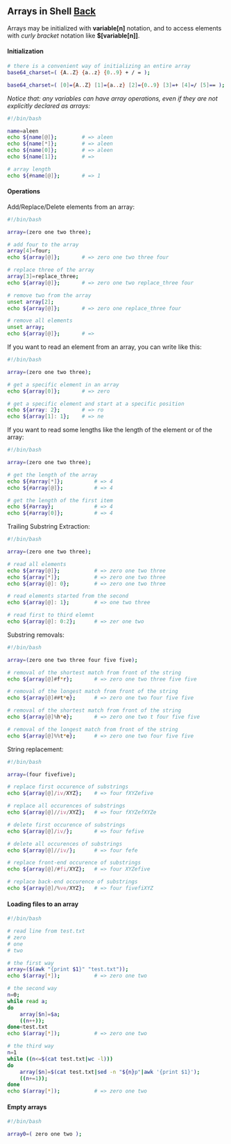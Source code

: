 ## Arrays in Shell [Back](./../Shell.md)

Arrays may be initialized with **variable[n]** notation, and to access elements with *curly bracket* notation like **$[variable[n]]**.

#### Initialization

```bash
# there is a convenient way of initializing an entire array
base64_charset=( {A..Z} {a..z} {0..9} + / = );

base64_charset=( [0]={A..Z} [1]={a..z} [2]={0..9} [3]=+ [4]=/ [5]== );
```

*Notice that: any variables can have array operations, even if they are not explicitly declared as arrays:*

```bash
#!/bin/bash

name=aleen
echo ${name[@]};        # => aleen
echo ${name[*]};        # => aleen
echo ${name[0]};        # => aleen
echo ${name[1]};        # => 

# array length
echo ${#name[@]};       # => 1
```

#### Operations

Add/Replace/Delete elements from an array:

```bash
#!/bin/bash

array=(zero one two three);

# add four to the array
array[4]=four;
echo ${array[@]};       # => zero one two three four

# replace three of the array
array[3]=replace_three;
echo ${array[@]};       # => zero one two replace_three four

# remove two from the array
unset array[2];
echo ${array[@]};       # => zero one replace_three four

# remove all elements
unset array;
echo ${array[@]};       # =>
```

If you want to read an element from an array, you can write like this:

```bash
#!/bin/bash

array=(zero one two three);

# get a specific element in an array
echo ${array[0]};       # => zero

# get a specific element and start at a specific position
echo ${array: 2};       # => ro
echo ${array[1]: 1};    # => ne
```

If you want to read some lengths like the length of the element or of the array:

```bash
#!/bin/bash

array=(zero one two three);

# get the length of the array
echo ${#array[*]};          # => 4
echo ${#array[@]};          # => 4

# get the length of the first item
echo ${#array};             # => 4
echo ${#array[0]};          # => 4
```

Trailing Substring Extraction:

```bash
#!/bin/bash

array=(zero one two three);

# read all elements
echo ${array[@]};           # => zero one two three
echo ${array[*]};           # => zero one two three
echo ${array[@]: 0};        # => zero one two three

# read elements started from the second
echo ${array[@]: 1};        # => one two three

# read first to third elemnt
echo ${array[@]: 0:2};      # => zer one two
```

Substring removals:

```bash
#!/bin/bash

array=(zero one two three four five five);

# removal of the shortest match from front of the string
echo ${array[@]#f*r};       # => zero one two three five five

# removal of the longest match from front of the string
echo ${array[@]##t*e};      # => zero one two four five five

# removal of the shortest match from front of the string
echo ${array[@]%h*e};       # => zero one two t four five five

# removal of the longest match from front of the string
echo ${array[@]%%t*e};      # => zero one two four five five
```

String replacement:

```bash
#!/bin/bash

array=(four fivefive);

# replace first occurence of substrings
echo ${array[@]/iv/XYZ};    # => four fXYZefive

# replace all occurences of substrings
echo ${array[@]//iv/XYZ};   # => four fXYZefXYZe

# delete first occurence of substrings
echo ${array[@]/iv/};       # => four fefive

# delete all occurences of substrings
echo ${array[@]//iv/};      # => four fefe

# replace front-end occurence of substrings
echo ${array[@]/#fi/XYZ};   # => four XYZefive

# replace back-end occurence of substrings
echo ${array[@]/%ve/XYZ};   # => four fivefiXYZ
```

#### Loading files to an array

```bash
#!/bin/bash

# read line from test.txt
# zero
# one
# two

# the first way
array=($(awk "{print $1}" "test.txt"));
echo $(array[*]);           # => zero one two

# the second way
n=0;
while read a;
do
    array[$n]=$a;
    ((n++));
done<test.txt  
echo $(array[*]);           # => zero one two

# the third way
n=1  
while ((n<=$(cat test.txt|wc -l)))  
do  
    array[$n]=$(cat test.txt|sed -n "${n}p"|awk '{print $1}');
    ((n+=1));
done
echo $(array[*]);           # => zero one two
```

#### Empty arrays

```bash
#!/bin/bash

array0=( zero one two );
```